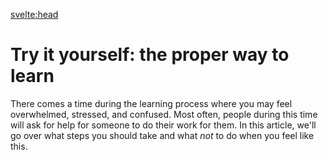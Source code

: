 <svelte:head>
<title>Help - Try it Yourself</title>
</svelte:head>

# Try it yourself: the proper way to learn

There comes a time during the learning process where you may feel overwhelmed, stressed, and confused. Most often,
people during this time will ask for help for someone to do their work for them. In this article, we'll go over
what steps you should take and what *not* to do when you feel like this.
